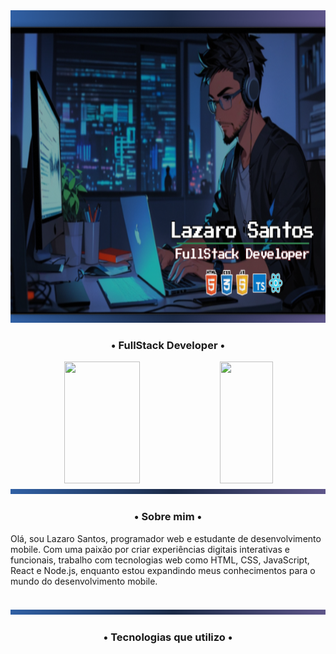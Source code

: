 <img src="./Background_perfil.png" width="100%" height="500px"/>
<br>
<h3 align="center" class="heading-element" dir="auto">•   FullStack Developer   •</h3>

<div align="center" dir="auto"> 
  <img  width="49%" height="195px" src="https://github-readme-stats.vercel.app/api?username=oLazaroCS&show_icons=true&count_private=true&title_color=3b77cc&icon_color=63598E&text_color=c9d1d9&bg_color=0d1117&border_color=fff0">  
  <img  width="41%" height="195px" src="https://github-readme-stats.vercel.app/api/top-langs/?username=oLazaroCS&layout=compact&title_color=3b77cc&text_color=fff&bg_color=0d1117&border_color=fff0">
</div>

<img width="100%" height="8px" style="max-width: 100%" src="./linha_01.png">
<h3 align="center" class="heading-element" dir="auto">•   Sobre mim   •</h3>

<p>Olá, sou Lazaro Santos, programador web e estudante de desenvolvimento mobile. Com uma paixão por criar experiências digitais interativas e funcionais, trabalho com tecnologias web como HTML, CSS, JavaScript, React e Node.js, enquanto estou expandindo meus conhecimentos para o mundo do desenvolvimento mobile.</p>
<br>
<img width="100%" height="8px" style="max-width: 100%" src="./linha_01.png">
<h3 align="center" class="heading-element" dir="auto">•  Tecnologias que utilizo  •</h3>

